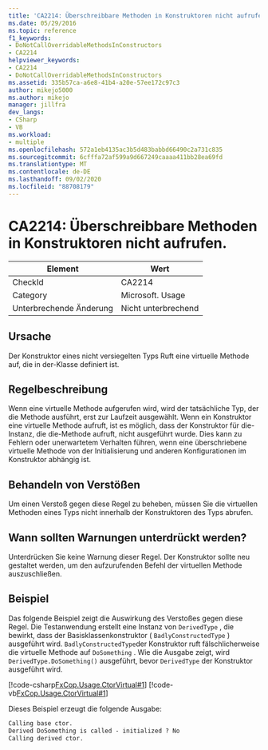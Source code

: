 ```yaml
---
title: 'CA2214: Überschreibbare Methoden in Konstruktoren nicht aufrufen.'
ms.date: 05/29/2016
ms.topic: reference
f1_keywords:
- DoNotCallOverridableMethodsInConstructors
- CA2214
helpviewer_keywords:
- CA2214
- DoNotCallOverridableMethodsInConstructors
ms.assetid: 335b57ca-a6e8-41b4-a20e-57ee172c97c3
author: mikejo5000
ms.author: mikejo
manager: jillfra
dev_langs:
- CSharp
- VB
ms.workload:
- multiple
ms.openlocfilehash: 572a1eb4135ac3b5d483babbd66490c2a731c835
ms.sourcegitcommit: 6cfffa72af599a9d667249caaaa411bb28ea69fd
ms.translationtype: MT
ms.contentlocale: de-DE
ms.lasthandoff: 09/02/2020
ms.locfileid: "88708179"
---
```

# <a name="ca2214-do-not-call-overridable-methods-in-constructors"></a>CA2214: Überschreibbare Methoden in Konstruktoren nicht aufrufen.

|Element|Wert|
|-|-|
|CheckId|CA2214|
|Category|Microsoft. Usage|
|Unterbrechende Änderung|Nicht unterbrechend|

## <a name="cause"></a>Ursache

Der Konstruktor eines nicht versiegelten Typs Ruft eine virtuelle Methode auf, die in der-Klasse definiert ist.

## <a name="rule-description"></a>Regelbeschreibung

Wenn eine virtuelle Methode aufgerufen wird, wird der tatsächliche Typ, der die Methode ausführt, erst zur Laufzeit ausgewählt. Wenn ein Konstruktor eine virtuelle Methode aufruft, ist es möglich, dass der Konstruktor für die-Instanz, die die-Methode aufruft, nicht ausgeführt wurde. Dies kann zu Fehlern oder unerwartetem Verhalten führen, wenn eine überschriebene virtuelle Methode von der Initialisierung und anderen Konfigurationen im Konstruktor abhängig ist.

## <a name="how-to-fix-violations"></a>Behandeln von Verstößen

Um einen Verstoß gegen diese Regel zu beheben, müssen Sie die virtuellen Methoden eines Typs nicht innerhalb der Konstruktoren des Typs abrufen.

## <a name="when-to-suppress-warnings"></a>Wann sollten Warnungen unterdrückt werden?

Unterdrücken Sie keine Warnung dieser Regel. Der Konstruktor sollte neu gestaltet werden, um den aufzurufenden Befehl der virtuellen Methode auszuschließen.

## <a name="example"></a>Beispiel

Das folgende Beispiel zeigt die Auswirkung des Verstoßes gegen diese Regel. Die Testanwendung erstellt eine Instanz von `DerivedType` , die bewirkt, dass der Basisklassenkonstruktor ( `BadlyConstructedType` ) ausgeführt wird. `BadlyConstructedType`der Konstruktor ruft fälschlicherweise die virtuelle Methode auf `DoSomething` . Wie die Ausgabe zeigt, wird `DerivedType.DoSomething()` ausgeführt, bevor `DerivedType` der Konstruktor ausgeführt wird.

[!code-csharp[FxCop.Usage.CtorVirtual#1](../code-quality/codesnippet/CSharp/ca2214-do-not-call-overridable-methods-in-constructors_1.cs)]
[!code-vb[FxCop.Usage.CtorVirtual#1](../code-quality/codesnippet/VisualBasic/ca2214-do-not-call-overridable-methods-in-constructors_1.vb)]

Dieses Beispiel erzeugt die folgende Ausgabe:

```txt
Calling base ctor.
Derived DoSomething is called - initialized ? No
Calling derived ctor.
```
